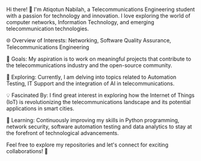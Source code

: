 Hi there! 👋
I'm Atiqotun Nabilah, a Telecommunications Engineering student with a passion for technology and innovation. I love exploring the world of computer networks, Information Technology, and emerging telecommunication technologies.

🌐 Overview of Interests: Networking, Software Quality Assurance, Telecommunications Engineering

🚀 Goals: My aspiration is to work on meaningful projects that contribute to the telecommunications industry and the open-source community.

🔭 Exploring: Currently, I am delving into topics related to Automation Testing, IT Support and the integration of AI in telecommunications.

💡 Fascinated By: I find great interest in exploring how the Internet of Things (IoT) is revolutionizing the telecommunications landscape and its potential applications in smart cities.

🌱 Learning: Continuously improving my skills in Python programming, network security, software automation testing and data analytics to stay at the forefront of technological advancements.

Feel free to explore my repositories and let's connect for exciting collaborations! 📩

<!---
nabilahtq/nabilahtq is a ✨ special ✨ repository because its `README.md` (this file) appears on your GitHub profile.
You can click the Preview link to take a look at your changes.
--->
